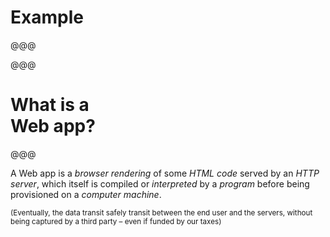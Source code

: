 <!-- .slide: data-background="images/webapp-mockup.png" data-state="background-light" -->

# Example

@@@

<!-- .slide: data-background="images/webapp-mockup.png" -->

@@@

<!-- .slide: data-state="contrasted" -->

# What is a<br> **Web app**?

@@@

A Web app is a *browser rendering* of some *HTML code* served by an *HTTP server*,
which itself is compiled or *interpreted* by a *program* before being provisioned
on a *computer machine*.

<small>(Eventually, the data transit safely transit between the end user and the servers,
  without being captured by a third party – even if funded by our taxes)</small>
